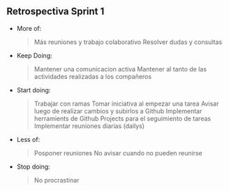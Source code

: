 ## Retrospectiva Sprint 1

- More of:
    > Más reuniones y trabajo colaborativo
    > Resolver dudas y consultas

- Keep Doing:
    > Mantener una comunicacion activa
    > Mantener al tanto de las actividades realizadas a los compañeros

- Start doing:
    > Trabajar con ramas
    > Tomar iniciativa al empezar una tarea
    > Avisar luego de realizar cambios y subirlos a Github
    > Implementar herramients de Github Projects para el seguimiento de tareas
    > Implementar reuniones diarias (dailys)

- Less of:
    > Posponer reuniones
    > No avisar cuando no pueden reunirse

- Stop doing:
    > No procrastinar
        